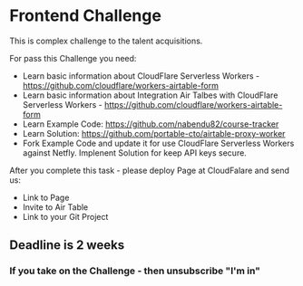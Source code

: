 # Frontend Challenge
This is complex challenge to the talent acquisitions.

For pass this Challenge you need:

* Learn basic information about CloudFlare Serverless Workers - https://github.com/cloudflare/workers-airtable-form
* Learn basic information about Integration Air Talbes with CloudFlare Serverless Workers - https://github.com/cloudflare/workers-airtable-form
* Learn Example Code: https://github.com/nabendu82/course-tracker
* Learn Solution: https://github.com/portable-cto/airtable-proxy-worker
* Fork Example Code and update it for use CloudFlare Serverless Workers against Netfly. Implenent Solution for keep API keys secure.

After you complete this task - please deploy Page at CloudFalare and send us:
* Link to Page
* Invite to Air Table
* Link to your Git Project


## Deadline is 2 weeks

### If you take on the Challenge - then unsubscribe "I'm in"

